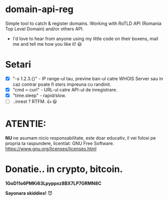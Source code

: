 # domain-api-reg
Simple tool to catch &amp; register domains. Working with RoTLD API (Romania Top Level Domain) and/or others API.
- I'd love to hear from anyone using my little code on their boxens, mail me and tell me how you like it! :smiley:

# Setari
- [x] "-s 1.2.3.{}" - IP range-ul tau, previne ban-ul catre WHOIS Server sau in caz contrar poate fi sters impreuna cu randinit.
- [x] "cmd = curl" - URL-ul catre API-ul de inregistrare.
- [x] "time.sleep" - rapid/slow.
- [ ] ..inrest ? RTFM. :+1: :smiley:

# ATENTIE:
**NU** ne asumam nicio responsabilitate, este doar educativ, il vei folosi pe propria ta raspundere, licentiat: GNU Free Software. https://www.gnu.org/licenses/licenses.html

# Donatie.. in crypto, bitcoin.
**1GoD11o6PMKi63Lpyppxz8BX7LP7GRMN8C**

**Sayonara skiddies!** :smiling_imp:

